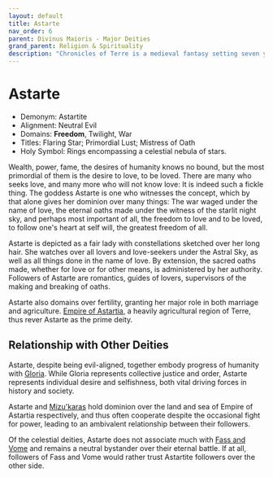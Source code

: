 ```yaml
---
layout: default
title: Astarte
nav_order: 6
parent: Divinus Maioris - Major Deities
grand_parent: Religion & Spirituality
description: "Chronicles of Terre is a medieval fantasy setting seven years in the writing, currently for dungeons & dragons 5th edition."
---
```


# Astarte

- Demonym: Astartite 
- Alignment: Neutral Evil
- Domains: **Freedom**, Twilight, War
- Titles: Flaring Star; Primordial Lust; Mistress of Oath
- Holy Symbol: Rings encompassing a celestial nebula of stars.

Wealth, power, fame, the desires of humanity knows no bound, but the most primordial of them is the desire to love, to be loved. There are many who seeks love, and many more who will not know love: It is indeed such a fickle thing. The goddess Astarte is one who witnesses the concept, which by that alone gives her dominion over many things: The war waged under the name of love, the eternal oaths made under the witness of the starlit night sky, and perhaps most important of all, the freedom to love and to be loved, to follow one's heart at self will, the greatest freedom of all.

Astarte is depicted as a fair lady with constellations sketched over her long hair. She watches over all lovers and love-seekers under the Astral Sky, as well as all things done in the name of love. By extension, the sacred oaths made, whether for love or for other means, is administered by her authority. Followers of Astarte are romantics, guides of lovers, supervisors of the making and breaking of oaths.

Astarte also domains over fertility, granting her major role in both marriage and agriculture. [Empire of Astartia](../../region/Astartia), a heavily agricultural region of Terre, thus rever Astarte as the prime deity.

## Relationship with Other Deities

Astarte, despite being evil-aligned, together embody progress of humanity with [Gloria](Gloria). While Gloria represents collective justice and order, Astarte represents individual desire and selfishness, both vital driving forces in history and society.

Astarte and [Mizu'karas](Mizu'karas) hold dominion over the land and sea of Empire of Astartia respectively, and thus often cooperate despite the occasional fight for power, leading to an ambivalent relationship between their followers.

Of the celestial deities, Astarte does not associate much with [Fass and Vome](../pars/Fass&Vome) and remains a neutral bystander over their eternal battle. If at all, followers of Fass and Vome would rather trust Astartite followers over the other side.